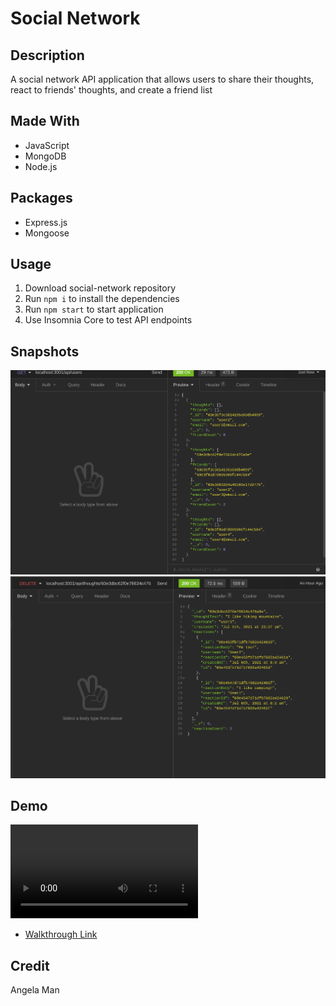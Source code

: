 # Social Network

## Description
A social network API application that allows users to share their thoughts, react to friends' thoughts, and create a friend list

## Made With
* JavaScript
* MongoDB
* Node.js

## Packages
* Express.js
* Mongoose

## Usage
1. Download social-network repository
2. Run <code>npm i</code> to install the dependencies
3. Run <code>npm start</code> to start application
4. Use Insomnia Core to test API endpoints

## Snapshots
![Social Network User API](./social-network-users.png)
![Social Network Thoughts API](./social-network-thoughts.png)
## Demo
![Walkthrough Video](./social-network-demo.mov)
* [Walkthrough Link](https://drive.google.com/file/d/1l_qYxLiD9818VnZk1KiePzaBJ4KMyqC1/view)

## Credit
Angela Man